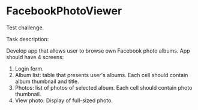 # FacebookPhotoViewer

Test challenge.

Task description:

Develop app that allows user to browse own Facebook photo albums.
App should have 4 screens:
1) Login form.
2) Album list: table that presents user's albums. Each cell should contain album thumbnail and title.
3) Photos: list of photos of selected album. Each cell should contain photo thumbnail.
4) View photo: Display of full-sized photo.
